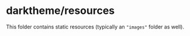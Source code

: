 # darktheme/resources

This folder contains static resources (typically an `"images"` folder as well).
